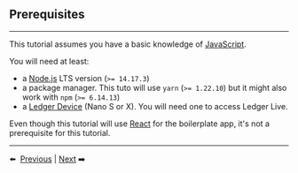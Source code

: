 ## Prerequisites

---

This tutorial assumes you have a basic knowledge of [JavaScript](https://developer.mozilla.org/en-US/docs/Web/JavaScript).

You will need at least:

- a [Node.js](https://nodejs.org/en/) LTS version (`>= 14.17.3`)
- a package manager. This tuto will use `yarn` (`>= 1.22.10`) but it might also work with `npm` (`>= 6.14.13`)
- a [Ledger Device](https://shop.ledger.com/pages/hardware-wallets-comparison) (Nano S or X). You will need one to access Ledger Live. 

Even though this tutorial will use [React](https://reactjs.org/) for the boilerplate app, it's not a prerequisite for this tutorial.

---

⬅️ &nbsp;[Previous](./README.md) | [Next](./1-setup.md)&nbsp;➡️
